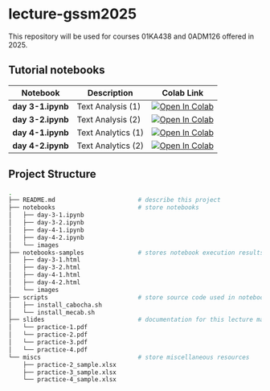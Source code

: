 # lecture-gssm2025

This repository will be used for courses 01KA438 and 0ADM126 offered in 2025.

## Tutorial notebooks

| Notebook | Description | Colab Link |
|----------|-------------|------------|
| **day 3-1.ipynb** | Text Analysis (1) | [![Open In Colab](https://colab.research.google.com/assets/colab-badge.svg)](https://colab.research.google.com/github/haradatm/lecture-gssm2025/blob/main/notebooks/day-3-1.ipynb)
| **day 3-2.ipynb** | Text Analysis (2) | [![Open In Colab](https://colab.research.google.com/assets/colab-badge.svg)](https://colab.research.google.com/github/haradatm/lecture-gssm2025/blob/main/notebooks/day-3-2.ipynb)
| **day 4-1.ipynb** | Text Analytics (1) | [![Open In Colab](https://colab.research.google.com/assets/colab-badge.svg)](https://colab.research.google.com/github/haradatm/lecture-gssm2025/blob/main/notebooks/day-4-1.ipynb)
| **day 4-2.ipynb** | Text Analytics (2) | [![Open In Colab](https://colab.research.google.com/assets/colab-badge.svg)](https://colab.research.google.com/github/haradatm/lecture-gssm2025/blob/main/notebooks/day-4-2.ipynb)

## Project Structure

```bash
.
├── README.md                       # describe this project
├── notebooks                       # store notebooks
│   ├── day-3-1.ipynb
│   ├── day-3-2.ipynb
│   ├── day-4-1.ipynb
│   ├── day-4-2.ipynb
│   └── images
├── notebooks-samples               # stores notebook execution results in HTML
│   ├── day-3-1.html
│   ├── day-3-2.html
│   ├── day-4-1.html
│   ├── day-4-2.html
│   └── images
├── scripts                         # store source code used in notebook
│   ├── install_cabocha.sh
│   └── install_mecab.sh
├── slides                          # documentation for this lecture materials (To be uploaded after the lecture.)
│   └── practice-1.pdf
│   └── practice-2.pdf
│   └── practice-3.pdf
│   └── practice-4.pdf
└── miscs                           # store miscellaneous resources
    ├── practice-2_sample.xlsx
    ├── practice-3_sample.xlsx
    └── practice-4_sample.xlsx
```
